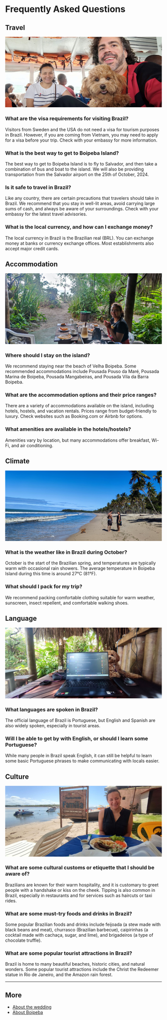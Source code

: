# Frequently Asked Questions

## Travel

![Alice, JP, and our dog Choco, on a boat to the island Boipeba](boat-to-boipeba.jpg)

### What are the visa requirements for visiting Brazil?

Visitors from Sweden and the USA do not need a visa for tourism purposes in Brazil. However, if you are coming from Vietnam, you may need to apply for a visa before your trip. Check with your embassy for more information.

### What is the best way to get to Boipeba Island?

The best way to get to Boipeba Island is to fly to Salvador, and then take a combination of bus and boat to the island. We will also be providing transportation from the Salvador airport on the 25th of October, 2024.

### Is it safe to travel in Brazil?

Like any country, there are certain precautions that travelers should take in Brazil. We recommend that you stay in well-lit areas, avoid carrying large sums of cash, and always be aware of your surroundings. Check with your embassy for the latest travel advisories.

### What is the local currency, and how can I exchange money?

The local currency in Brazil is the Brazilian real (BRL). You can exchange money at banks or currency exchange offices. Most establishments also accept major credit cards.

## Accommodation

![Alice having breakfast in a bungalou surrounded by nature and with the beach visible in the background](accomodation.jpg)

### Where should I stay on the island?

We recommend staying near the beach of Velha Boipeba. Some recommended accommodations include Pousada Pouso da Maré, Pousada Marina de Boipeba, Pousada Mangabeiras, and Pousada Vila da Barra Boipeba.

### What are the accommodation options and their price ranges?

There are a variety of accommodations available on the island, including hotels, hostels, and vacation rentals. Prices range from budget-friendly to luxury. Check websites such as Booking.com or Airbnb for options.

### What amenities are available in the hotels/hostels?

Amenities vary by location, but many accommodations offer breakfast, Wi-Fi, and air conditioning.

## Climate

![Alice, Vinicius, and our dog Choco, on the beach with lovely weather](climate.jpg)

### What is the weather like in Brazil during October?

October is the start of the Brazilian spring, and temperatures are typically warm with occasional rain showers. The average temperature in Boipeba Island during this time is around 27°C (81°F).

### What should I pack for my trip?

We recommend packing comfortable clothing suitable for warm weather, sunscreen, insect repellent, and comfortable walking shoes.

## Language

![Choco sitting behind a laptop, with a lot of tropical greenery in the background](language.jpg)

### What languages are spoken in Brazil?

The official language of Brazil is Portuguese, but English and Spanish are also widely spoken, especially in tourist areas.

### Will I be able to get by with English, or should I learn some Portuguese?

While many people in Brazil speak English, it can still be helpful to learn some basic Portuguese phrases to make communicating with locals easier.

## Culture

![Alice with a plate of Brazilian food, on the beach next to the restaurant sign titled Familia, with the water and boats in the background](food.jpg)

### What are some cultural customs or etiquette that I should be aware of?

Brazilians are known for their warm hospitality, and it is customary to greet people with a handshake or kiss on the cheek. Tipping is also common in Brazil, especially in restaurants and for services such as haircuts or taxi rides.

### What are some must-try foods and drinks in Brazil?

Some popular Brazilian foods and drinks include feijoada (a stew made with black beans and meat), churrasco (Brazilian barbecue), caipirinhas (a cocktail made with cachaça, sugar, and lime), and brigadeiros (a type of chocolate truffle).

### What are some popular tourist attractions in Brazil?

Brazil is home to many beautiful beaches, historic cities, and natural wonders. Some popular tourist attractions include the Christ the Redeemer statue in Rio de Janeiro, and the Amazon rain forest.

---

## More

* [About the wedding](README.md)
* [About Boipeba](about-boipeba.md)
